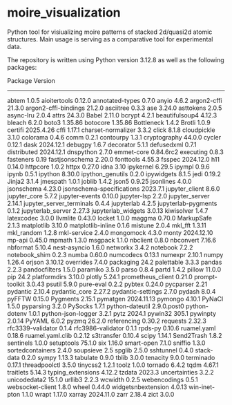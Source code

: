 # moire_visualization
Python tool for visiualizing moire patterns of stacked 2d/quasi2d atomic structures. Main usage is serving as a comparative tool for experimental data.

The repository is written using Python version 3.12.8 as well as the following packages:

Package                   Version
------------------------- -----------
abtem                     1.0.5
aioitertools              0.12.0
annotated-types           0.7.0
anyio                     4.6.2
argon2-cffi               21.3.0
argon2-cffi-bindings      21.2.0
asciitree                 0.3.3
ase                       3.24.0
asttokens                 2.0.5
async-lru                 2.0.4
attrs                     24.3.0
Babel                     2.11.0
bcrypt                    4.2.1
beautifulsoup4            4.12.3
bleach                    6.2.0
boto3                     1.35.86
botocore                  1.35.86
Bottleneck                1.4.2
Brotli                    1.0.9
certifi                   2025.4.26
cffi                      1.17.1
charset-normalizer        3.3.2
click                     8.1.8
cloudpickle               3.1.0
colorama                  0.4.6
comm                      0.2.1
contourpy                 1.3.1
cryptography              44.0.0
cycler                    0.12.1
dask                      2024.12.1
debugpy                   1.6.7
decorator                 5.1.1
defusedxml                0.7.1
distributed               2024.12.1
dnspython                 2.7.0
emmet-core                0.84.6rc2
executing                 0.8.3
fasteners                 0.19
fastjsonschema            2.20.0
fonttools                 4.55.3
fsspec                    2024.12.0
h11                       0.14.0
httpcore                  1.0.2
httpx                     0.27.0
idna                      3.10
ipykernel                 6.29.5
ipympl                    0.9.6
ipynb                     0.5.1
ipython                   8.30.0
ipython_genutils          0.2.0
ipywidgets                8.1.5
jedi                      0.19.2
Jinja2                    3.1.4
jmespath                  1.0.1
joblib                    1.4.2
json5                     0.9.25
jsonlines                 4.0.0
jsonschema                4.23.0
jsonschema-specifications 2023.7.1
jupyter_client            8.6.0
jupyter_core              5.7.2
jupyter-events            0.10.0
jupyter-lsp               2.2.0
jupyter_server            2.14.1
jupyter_server_terminals  0.4.4
jupyterlab                4.2.5
jupyterlab-pygments       0.1.2
jupyterlab_server         2.27.3
jupyterlab_widgets        3.0.13
kiwisolver                1.4.7
latexcodec                3.0.0
llvmlite                  0.43.0
locket                    1.0.0
maggma                    0.70.0
MarkupSafe                2.1.3
matplotlib                3.10.0
matplotlib-inline         0.1.6
mistune                   2.0.4
mkl_fft                   1.3.11
mkl_random                1.2.8
mkl-service               2.4.0
mongomock                 4.3.0
monty                     2024.12.10
mp-api                    0.45.0
mpmath                    1.3.0
msgpack                   1.1.0
nbclient                  0.8.0
nbconvert                 7.16.6
nbformat                  5.10.4
nest-asyncio              1.6.0
networkx                  3.4.2
notebook                  7.2.2
notebook_shim             0.2.3
numba                     0.60.0
numcodecs                 0.13.1
numexpr                   2.10.1
numpy                     1.26.4
orjson                    3.10.12
overrides                 7.4.0
packaging                 24.2
palettable                3.3.3
pandas                    2.2.3
pandocfilters             1.5.0
paramiko                  3.5.0
parso                     0.8.4
partd                     1.4.2
pillow                    11.0.0
pip                       24.2
platformdirs              3.10.0
plotly                    5.24.1
prometheus_client         0.21.0
prompt-toolkit            3.0.43
psutil                    5.9.0
pure-eval                 0.2.2
pybtex                    0.24.0
pycparser                 2.21
pydantic                  2.10.4
pydantic_core             2.27.2
pydantic-settings         2.7.0
pydash                    8.0.4
pyFFTW                    0.15.0
Pygments                  2.15.1
pymatgen                  2024.11.13
pymongo                   4.10.1
PyNaCl                    1.5.0
pyparsing                 3.2.0
PySocks                   1.7.1
python-dateutil           2.9.0.post0
python-dotenv             1.0.1
python-json-logger        3.2.1
pytz                      2024.1
pywin32                   305.1
pywinpty                  2.0.14
PyYAML                    6.0.2
pyzmq                     26.2.0
referencing               0.30.2
requests                  2.32.3
rfc3339-validator         0.1.4
rfc3986-validator         0.1.1
rpds-py                   0.10.6
ruamel.yaml               0.18.6
ruamel.yaml.clib          0.2.12
s3transfer                0.10.4
scipy                     1.14.1
Send2Trash                1.8.2
sentinels                 1.0.0
setuptools                75.1.0
six                       1.16.0
smart-open                7.1.0
sniffio                   1.3.0
sortedcontainers          2.4.0
soupsieve                 2.5
spglib                    2.5.0
sshtunnel                 0.4.0
stack-data                0.2.0
sympy                     1.13.3
tabulate                  0.9.0
tblib                     3.0.0
tenacity                  9.0.0
terminado                 0.17.1
threadpoolctl             3.5.0
tinycss2                  1.2.1
toolz                     1.0.0
tornado                   6.4.2
tqdm                      4.67.1
traitlets                 5.14.3
typing_extensions         4.12.2
tzdata                    2023.3
uncertainties             3.2.2
unicodedata2              15.1.0
urllib3                   2.2.3
wcwidth                   0.2.5
webencodings              0.5.1
websocket-client          1.8.0
wheel                     0.44.0
widgetsnbextension        4.0.13
win-inet-pton             1.1.0
wrapt                     1.17.0
xarray                    2024.11.0
zarr                      2.18.4
zict                      3.0.0
